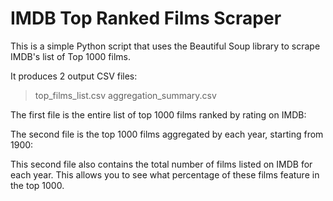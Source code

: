 # IMDB Top Ranked Films Scraper

This is a simple Python script that uses the Beautiful Soup library to scrape IMDB's list of Top 1000 films.

It produces 2 output CSV files:

> top_films_list.csv
> aggregation_summary.csv

The first file is the entire list of top 1000 films ranked by rating on IMDB:
 
The second file is the top 1000 films aggregated by each year, starting from 1900:

This second file also contains the total number of films listed on IMDB for each year. This allows you to see what percentage
of these films feature in the top 1000.

